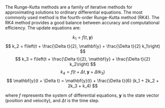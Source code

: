 The Runge-Kutta methods are a family of iterative methods for approximating solutions to ordinary differential equations. The most commonly used method is the fourth-order Runge-Kutta method (RK4). The RK4 method provides a good balance between accuracy and computational efficiency. The update equations are:

$$
k_1 = f(t, \mathbf{y})
$$
$$
k_2 = f\left(t + \frac{\Delta t}{2}, \mathbf{y} + \frac{\Delta t}{2} k_1\right)
$$
$$
k_3 = f\left(t + \frac{\Delta t}{2}, \mathbf{y} + \frac{\Delta t}{2} k_2\right)
$$
$$
k_4 = f(t + \Delta t, \mathbf{y} + \Delta t k_3)
$$
$$
\mathbf{y}(t + \Delta t) = \mathbf{y}(t) + \frac{\Delta t}{6} (k_1 + 2k_2 + 2k_3 + k_4)
$$

where $f$ represents the system of differential equations, $\mathbf{y}$ is the state vector (position and velocity), and $\Delta t$ is the time step.
